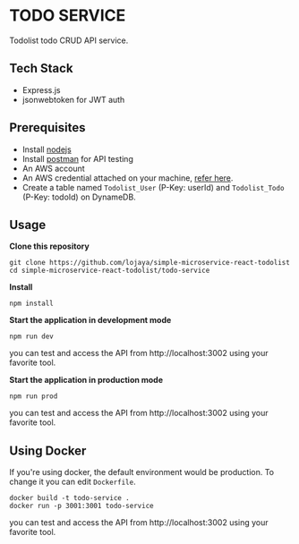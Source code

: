 # TODO SERVICE

Todolist todo CRUD API service.

## Tech Stack

* Express.js
* jsonwebtoken for JWT auth

## Prerequisites

* Install [nodejs](https://nodejs.org/en/)
* Install [postman](https://www.getpostman.com/) for API testing
* An AWS account
* An AWS credential attached on your machine,
  [refer here](http://docs.aws.amazon.com/cli/latest/userguide/cli-chap-getting-started.html).
* Create a table named `Todolist_User` (P-Key: userId) and `Todolist_Todo`
  (P-Key: todoId) on DynameDB.

## Usage

**Clone this repository**

```
git clone https://github.com/lojaya/simple-microservice-react-todolist
cd simple-microservice-react-todolist/todo-service
```

**Install**

```
npm install
```

**Start the application in development mode**

```
npm run dev
```

you can test and access the API from http://localhost:3002 using your favorite
tool.

**Start the application in production mode**

```
npm run prod
```

you can test and access the API from http://localhost:3002 using your favorite
tool.

## Using Docker

If you're using docker, the default environment would be production. To change
it you can edit `Dockerfile`.

```
docker build -t todo-service .
docker run -p 3001:3001 todo-service
```

you can test and access the API from http://localhost:3002 using your favorite
tool.
